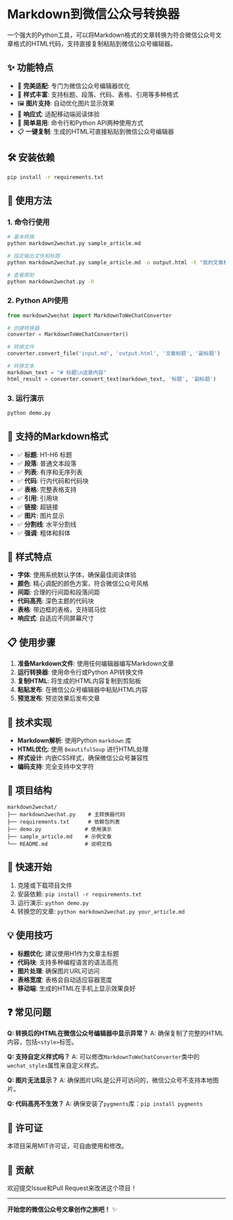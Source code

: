 # Markdown到微信公众号转换器

一个强大的Python工具，可以将Markdown格式的文章转换为符合微信公众号文章格式的HTML代码，支持直接复制粘贴到微信公众号编辑器。

## ✨ 功能特点

- 🎯 **完美适配**: 专门为微信公众号编辑器优化
- 🎨 **样式丰富**: 支持标题、段落、代码、表格、引用等多种格式
- 🖼️ **图片支持**: 自动优化图片显示效果
- 📱 **响应式**: 适配移动端阅读体验
- 🚀 **简单易用**: 命令行和Python API两种使用方式
- 📋 **一键复制**: 生成的HTML可直接粘贴到微信公众号编辑器

## 🛠️ 安装依赖

```bash
pip install -r requirements.txt
```

## 📖 使用方法

### 1. 命令行使用

```bash
# 基本转换
python markdown2wechat.py sample_article.md

# 指定输出文件和标题
python markdown2wechat.py sample_article.md -o output.html -t "我的文章标题" -s "副标题"

# 查看帮助
python markdown2wechat.py -h
```

### 2. Python API使用

```python
from markdown2wechat import MarkdownToWeChatConverter

# 创建转换器
converter = MarkdownToWeChatConverter()

# 转换文件
converter.convert_file('input.md', 'output.html', '文章标题', '副标题')

# 转换文本
markdown_text = "# 标题\n这是内容"
html_result = converter.convert_text(markdown_text, '标题', '副标题')
```

### 3. 运行演示

```bash
python demo.py
```

## 📝 支持的Markdown格式

- ✅ **标题**: H1-H6 标题
- ✅ **段落**: 普通文本段落
- ✅ **列表**: 有序和无序列表
- ✅ **代码**: 行内代码和代码块
- ✅ **表格**: 完整表格支持
- ✅ **引用**: 引用块
- ✅ **链接**: 超链接
- ✅ **图片**: 图片显示
- ✅ **分割线**: 水平分割线
- ✅ **强调**: 粗体和斜体

## 🎨 样式特点

- **字体**: 使用系统默认字体，确保最佳阅读体验
- **颜色**: 精心调配的颜色方案，符合微信公众号风格
- **间距**: 合理的行间距和段落间距
- **代码高亮**: 深色主题的代码块
- **表格**: 带边框的表格，支持斑马纹
- **响应式**: 自适应不同屏幕尺寸

## 📋 使用步骤

1. **准备Markdown文件**: 使用任何编辑器编写Markdown文章
2. **运行转换器**: 使用命令行或Python API转换文件
3. **复制HTML**: 将生成的HTML内容复制到剪贴板
4. **粘贴发布**: 在微信公众号编辑器中粘贴HTML内容
5. **预览发布**: 预览效果后发布文章

## 🔧 技术实现

- **Markdown解析**: 使用Python `markdown` 库
- **HTML优化**: 使用 `BeautifulSoup` 进行HTML处理
- **样式设计**: 内嵌CSS样式，确保微信公众号兼容性
- **编码支持**: 完全支持中文字符

## 📁 项目结构

```
markdown2wechat/
├── markdown2wechat.py    # 主转换器代码
├── requirements.txt      # 依赖包列表
├── demo.py              # 使用演示
├── sample_article.md    # 示例文章
└── README.md            # 说明文档
```

## 🚀 快速开始

1. 克隆或下载项目文件
2. 安装依赖: `pip install -r requirements.txt`
3. 运行演示: `python demo.py`
4. 转换您的文章: `python markdown2wechat.py your_article.md`

## 💡 使用技巧

- **标题优化**: 建议使用H1作为文章主标题
- **代码块**: 支持多种编程语言的语法高亮
- **图片处理**: 确保图片URL可访问
- **表格宽度**: 表格会自动适应容器宽度
- **移动端**: 生成的HTML在手机上显示效果良好

## ❓ 常见问题

**Q: 转换后的HTML在微信公众号编辑器中显示异常？**
A: 确保复制了完整的HTML内容，包括`<style>`标签。

**Q: 支持自定义样式吗？**
A: 可以修改`MarkdownToWeChatConverter`类中的`wechat_styles`属性来自定义样式。

**Q: 图片无法显示？**
A: 确保图片URL是公开可访问的，微信公众号不支持本地图片。

**Q: 代码高亮不生效？**
A: 确保安装了`pygments`库：`pip install pygments`

## 📄 许可证

本项目采用MIT许可证，可自由使用和修改。

## 🤝 贡献

欢迎提交Issue和Pull Request来改进这个项目！

---

**开始您的微信公众号文章创作之旅吧！** ✨
